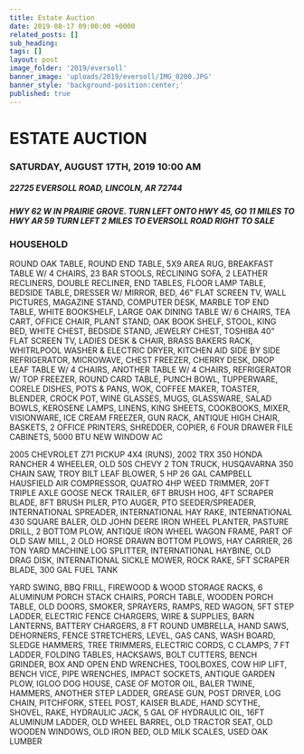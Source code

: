 ```yaml
---
title: Estate Auction
date: 2019-08-17 09:00:00 +0000
related_posts: []
sub_heading:  
tags: []
layout: post
image_folder: '2019/eversoll'
banner_image: 'uploads/2019/eversoll/IMG_0200.JPG'
banner_style: 'background-position:center;'
published: true
---
```

# ESTATE AUCTION
### SATURDAY, AUGUST 17TH, 2019 10:00 AM
##### 22725 EVERSOLL ROAD, LINCOLN, AR 72744
##### HWY 62 W IN PRAIRIE GROVE. TURN LEFT ONTO HWY 45, GO 11 MILES TO HWY AR 59 TURN LEFT 2 MILES TO EVERSOLL ROAD RIGHT TO SALE

<!--break-->
### HOUSEHOLD
ROUND OAK TABLE, ROUND END TABLE, 5X9 AREA RUG, BREAKFAST TABLE W/ 4 CHAIRS, 23 BAR STOOLS, RECLINING SOFA, 2 LEATHER RECLINERS, DOUBLE RECLINER, END TABLES, FLOOR LAMP TABLE, BEDSIDE TABLE, DRESSER W/ MIRROR, BED, 46” FLAT SCREEN TV, WALL PICTURES, MAGAZINE STAND, COMPUTER DESK, MARBLE TOP END TABLE, WHITE BOOKSHELF, LARGE OAK DINING TABLE W/ 6 CHAIRS, TEA CART, OFFICE CHAIR, PLANT STAND, OAK BOOK SHELF, STOOL, KING BED, WHITE CHEST, BEDSIDE STAND, JEWELRY CHEST, TOSHIBA 40” FLAT SCREEN TV, LADIES DESK & CHAIR, BRASS BAKERS RACK, WHITRLPOOL WASHER & ELECTRIC DRYER, KITCHEN AID SIDE BY SIDE REFRIGERATOR, MICROWAVE, CHEST FREEZER, CHERRY DESK, DROP LEAF TABLE W/ 4 CHAIRS, ANOTHER TABLE W/ 4 CHAIRS, REFRIGERATOR W/ TOP FREEZER, ROUND CARD TABLE, PUNCH BOWL, TUPPERWARE, CORELE DISHES, POTS & PANS, WOK, COFFEE MAKER, TOASTER, BLENDER, CROCK POT, WINE GLASSES, MUGS, GLASSWARE, SALAD BOWLS, KEROSENE LAMPS, LINENS, KING SHEETS, COOKBOOKS, MIXER, VISIONWARE, ICE CREAM FREEZER, GUN RACK, ANTIQUE HIGH CHAIR, BASKETS, 2 OFFICE PRINTERS, SHREDDER, COPIER, 6 FOUR DRAWER FILE CABINETS, 5000 BTU NEW WINDOW AC 

2005 CHEVROLET Z71 PICKUP 4X4 (RUNS), 2002 TRX 350 HONDA RANCHER 4 WHEELER, OLD 50S CHEVY 2 TON TRUCK, HUSQAVARNA 350 CHAIN SAW, TROY BILT LEAF BLOWER, 5 HP 26 GAL CAMPBELL HAUSFIELD AIR COMPRESSOR, QUATRO 4HP WEED TRIMMER, 20FT TRIPLE AXLE GOOSE NECK TRAILER, 6FT BRUSH HOG, 4FT SCRAPER BLADE, 8FT BRUSH PILER, PTO AUGER, PTO SEEDER/SPREADER, INTERNATIONAL SPREADER, INTERNATIONAL HAY RAKE, INTERNATIONAL 430 SQUARE BALER, OLD JOHN DEERE IRON WHEEL PLANTER, PASTURE DRILL, 2 BOTTOM PLOW, ANTIQUE IRON WHEEL WAGON FRAME, PART OF OLD SAW MILL, 2 OLD HORSE DRAWN BOTTOM PLOWS, HAY CARRIER, 26 TON YARD MACHINE LOG SPLITTER, INTERNATIONAL HAYBINE, OLD DRAG DISK, INTERNATIONAL SICKLE MOWER, ROCK RAKE, 5FT SCRAPER BLADE, 300 GAL FUEL TANK

YARD SWING, BBQ FRILL, FIREWOOD & WOOD STORAGE RACKS, 6 ALUMINUM PORCH STACK CHAIRS, PORCH TABLE, WOODEN PORCH TABLE, OLD DOORS, SMOKER, SPRAYERS, RAMPS, RED WAGON, 5FT STEP LADDER, ELECTRIC FENCE CHARGERS, WIRE & SUPPLIES, BARN LANTERNS, BATTERY CHARGERS, 8 FT ROUND UMBRELLA, HAND SAWS, DEHORNERS, FENCE STRETCHERS, LEVEL, GAS CANS, WASH BOARD, SLEDGE HAMMERS, TREE TRIMMERS, ELECTRIC CORDS, C CLAMPS, 7 FT LADDER, FOLDING TABLES, HACKSAWS, BOLT CUTTERS, BENCH GRINDER, BOX AND OPEN END WRENCHES, TOOLBOXES, COW HIP LIFT, BENCH VICE, PIPE WRENCHES, IMPACT SOCKETS, ANTIQUE GARDEN PLOW, IGLOO DOG HOUSE, CASE OF MOTOR OIL, BALER TWINE, HAMMERS, ANOTHER STEP LADDER, GREASE GUN, POST DRIVER, LOG CHAIN, PITCHFORK, STEEL POST, KAISER BLADE, HAND SCYTHE, SHOVEL, RAKE, HYDRAULIC JACK, 5 GAL OF HYDRAULIC OIL, 16FT ALUMINUM LADDER, OLD WHEEL BARREL, OLD TRACTOR SEAT, OLD WOODEN WINDOWS, OLD IRON BED, OLD MILK SCALES, USED OAK LUMBER
